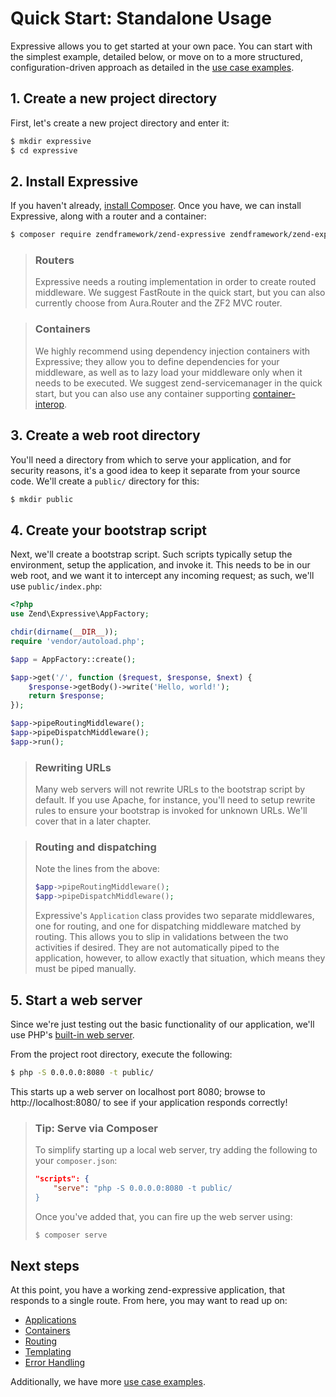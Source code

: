 # Quick Start: Standalone Usage

Expressive allows you to get started at your own pace. You can start with
the simplest example, detailed below, or move on to a more structured,
configuration-driven approach as detailed in the [use case examples](../reference/usage-examples.md).

## 1. Create a new project directory

First, let's create a new project directory and enter it:

```bash
$ mkdir expressive
$ cd expressive
```

## 2. Install Expressive

If you haven't already, [install Composer](https://getcomposer.org). Once you
have, we can install Expressive, along with a router and a container:

```bash
$ composer require zendframework/zend-expressive zendframework/zend-expressive-fastroute zendframework/zend-servicemanager
```

> ### Routers
>
> Expressive needs a routing implementation in order to create routed
> middleware. We suggest FastRoute in the quick start, but you can also
> currently choose from Aura.Router and the ZF2 MVC router.

> ### Containers
>
> We highly recommend using dependency injection containers with Expressive;
> they allow you to define dependencies for your middleware, as well as to lazy
> load your middleware only when it needs to be executed. We suggest
> zend-servicemanager in the quick start, but you can also use any container
> supporting [container-interop](https://github.com/container-interop/container-interop).

## 3. Create a web root directory

You'll need a directory from which to serve your application, and for security
reasons, it's a good idea to keep it separate from your source code. We'll
create a `public/` directory for this:

```bash
$ mkdir public
```

## 4. Create your bootstrap script

Next, we'll create a bootstrap script. Such scripts typically setup the
environment, setup the application, and invoke it. This needs to be in our web
root, and we want it to intercept any incoming request; as such, we'll use
`public/index.php`:

```php
<?php
use Zend\Expressive\AppFactory;

chdir(dirname(__DIR__));
require 'vendor/autoload.php';

$app = AppFactory::create();

$app->get('/', function ($request, $response, $next) {
    $response->getBody()->write('Hello, world!');
    return $response;
});

$app->pipeRoutingMiddleware();
$app->pipeDispatchMiddleware();
$app->run();
```

> ### Rewriting URLs
>
> Many web servers will not rewrite URLs to the bootstrap script by default. If
> you use Apache, for instance, you'll need to setup rewrite rules to ensure
> your bootstrap is invoked for unknown URLs. We'll cover that in a later
> chapter.

> ### Routing and dispatching
>
> Note the lines from the above:
>
> ```php
> $app->pipeRoutingMiddleware();
> $app->pipeDispatchMiddleware();
> ```
>
> Expressive's `Application` class provides two separate middlewares, one for
> routing, and one for dispatching middleware matched by routing. This allows
> you to slip in validations between the two activities if desired. They are
> not automatically piped to the application, however, to allow exactly that
> situation, which means they must be piped manually.

## 5. Start a web server

Since we're just testing out the basic functionality of our application, we'll
use PHP's [built-in web server](http://php.net/manual/en/features.commandline.webserver.php).

From the project root directory, execute the following:

```bash
$ php -S 0.0.0.0:8080 -t public/
```

This starts up a web server on localhost port 8080; browse to
http://localhost:8080/ to see if your application responds correctly!

> ### Tip: Serve via Composer
>
> To simplify starting up a local web server, try adding the following to your
> `composer.json`:
>
> ```json
> "scripts": {
>     "serve": "php -S 0.0.0.0:8080 -t public/
> }
> ```
>
> Once you've added that, you can fire up the web server using:
>
> ```bash
> $ composer serve
> ```

## Next steps

At this point, you have a working zend-expressive application, that responds to
a single route. From here, you may want to read up on:

- [Applications](../features/application.md)
- [Containers](../features/container/intro.md)
- [Routing](../features/router/intro.md)
- [Templating](../features/template/intro.md)
- [Error Handling](../features/error-handling.md)

Additionally, we have more [use case examples](../reference/usage-examples.md).
